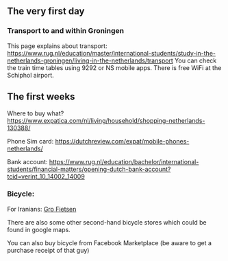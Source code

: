 ## The very first day
### Transport to and within Groningen
This page explains about transport: https://www.rug.nl/education/master/international-students/study-in-the-netherlands-groningen/living-in-the-netherlands/transport
You can check the train time tables using 9292 or NS mobile apps. There is free WiFi at the Schiphol airport.

## The first weeks

Where to buy what? https://www.expatica.com/nl/living/household/shopping-netherlands-130388/

Phone Sim card: https://dutchreview.com/expat/mobile-phones-netherlands/

Bank account: https://www.rug.nl/education/bachelor/international-students/financial-matters/opening-dutch-bank-account?tcid=verint_10_14002_14009


### Bicycle: 

For Iranians: [Gro Fietsen](https://maps.app.goo.gl/8bQVdTKod2d8Bqcd8)

There are also some other second-hand bicycle stores which could be found in google maps. 

You can also buy bicycle from Facebook Marketplace (be aware to get a purchase receipt of that guy)
